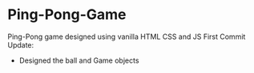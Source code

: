 # Ping-Pong-Game
Ping-Pong game designed using vanilla HTML CSS and JS 
First Commit Update:
- Designed the ball and Game objects
  
